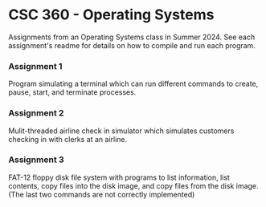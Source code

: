 # CSC 360 - Operating Systems
Assignments from an Operating Systems class in Summer 2024. See each assignment's readme for details on how to compile and run each program.

### Assignment 1
Program simulating a terminal which can run different commands to create, pause, start, and terminate processes.

### Assignment 2
Mulit-threaded airline check in simulator which simulates customers checking in with clerks at an airline.

### Assignment 3
FAT-12 floppy disk file system with programs to list information, list contents, copy files into the disk image, and copy files from the disk image. (The last two commands are not correctly implemented)
